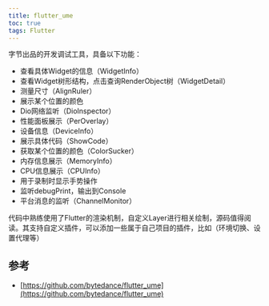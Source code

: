 ```yaml
---
title: flutter_ume
toc: true
tags: Flutter
---
```


字节出品的开发调试工具，具备以下功能：

- 查看具体Widget的信息（WidgetInfo）
- 查看Widget树形结构，点击查询RenderObject树（WidgetDetail）
- 测量尺寸（AlignRuler）
- 展示某个位置的颜色
- Dio网络监听（DioInspector）
- 性能面板展示（PerOverlay）
- 设备信息（DeviceInfo）
- 展示具体代码（ShowCode）
- 获取某个位置的颜色（ColorSucker）
- 内存信息展示（MemoryInfo）
- CPU信息展示（CPUInfo）
- 用于录制时显示手势操作
- 监听debugPrint，输出到Console
- 平台消息的监听（ChannelMonitor）

代码中熟练使用了Flutter的渲染机制，自定义Layer进行相关绘制，源码值得阅读。其支持自定义插件，可以添加一些属于自己项目的插件，比如（环境切换、设置代理等）

## 参考

- [https://github.com/bytedance/flutter_ume](https://github.com/bytedance/flutter_ume)
